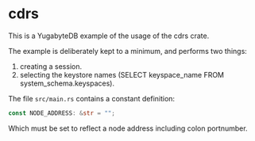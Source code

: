 # cdrs 
This is a YugabyteDB example of the usage of the cdrs crate.

The example is deliberately kept to a minimum, and performs two things:
1. creating a session.
2. selecting the keystore names (SELECT keyspace_name FROM system_schema.keyspaces).

The file `src/main.rs` contains a constant definition:
```rust
const NODE_ADDRESS: &str = "";
```
Which must be set to reflect a node address including colon portnumber.